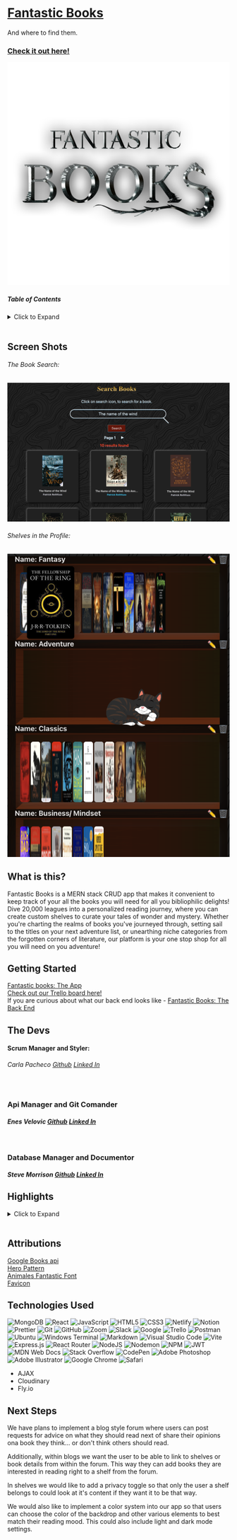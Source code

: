# [Fantastic Books](https://fantastic-books.netlify.app/)
<p>And where to find them.</p>

### [Check it out here!](https://fantastic-books.netlify.app/)



<img src="public/assets/fantastic-books-logo.png">

##### Table of Contents
<details>
<summary> Click to Expand</summary>

- [Screen Shots](#screen-shots)
- [What is this?](#what-is-this?)
- [Getting Started](#getting-started)
- [The Devs](#the-devs)
- [Highlights](#highlights)
- [Attributions](#attributions)
- [Technologies Used](#technologies-used)
- [Next Steps](#next-steps)

</details>
<br>

## Screen Shots

###### The Book Search:
<img src="public/assets/book-search.png">

###### Shelves in the Profile:
<img src="public/assets/shelfShot.png">

## What is this?

Fantastic Books is a MERN stack CRUD app that makes it convenient to keep track of your all the books you will need for all you bibliophilic delights! Dive 20,000 leagues into a personalized reading journey, where you can create custom shelves to curate your tales of wonder and mystery. Whether you're charting the realms of books you've journeyed through, setting sail to the titles on your next adventure list, or unearthing niche categories from the forgotten corners of literature, our platform is your one stop shop for all you will need on you adventure!

## Getting Started
[Fantastic books: The App](https://fantastic-books.netlify.app/)
<br />
[Check out our Trello board here!](https://trello.com/b/AJpyaYO6/fantastic-books-and-where-to-find-them)
<br />
If you are curious about what our back end looks like - [Fantastic Books: The Back End](https://github.com/nonchalamment/magnolia-back-end/)

## The Devs

#### Scrum Manager and Styler:  
###### Carla Pacheco [Github](https://github.com/andrewmorrisondev) [Linked In](https://www.linkedin.com/in/thecarlapacheco/)
<br />

### Api Manager and Git Comander
##### Enes Velovic [Github](https://github.com/nonchalamment) [Linked In](https://www.linkedin.com/in/enesvelovic/)
<br />

### Database Manager and Documentor
##### Steve Morrison [Github](https://github.com/trentonwahr) [Linked In](https://www.linkedin.com/in/steven-ansman-morrison/)

## Highlights

<details>
<summary> Click to Expand</summary>

###### Carla: 
```dotnetcli
await Profile.populate(newComment, { path: 'commenter' })
    const existingBook = await Book.findOne({ googleId: bookDetails.googleId })
    // const profile = await Profile.findById(req.user.profile)
    if (existingBook) {
      existingBook.comments.push(newComment);
      await existingBook.save();
    } else {
      const newBook = new Book({
        title: bookDetails.title ? bookDetails.title : '',
        subtitle: bookDetails.subtitle ? bookDetails.subtitle : '',
        authors : bookDetails.authors ? bookDetails.authors : [],
        cover: bookDetails.cover ? bookDetails.cover : '',
        published: bookDetails.published ? bookDetails.published : '',
        description: bookDetails.description ? bookDetails.description : '',
        pages: bookDetails.pages ? bookDetails.pages : 0,
        categories: bookDetails.categories ? bookDetails.categories : [],
        url: bookDetails.url ? bookDetails.url : '',
        googleId: bookDetails.googleId,
        comments: [newComment]
      })

      newBook.comments.push(newComment)
      await newBook.save();
    }
    ('BOOKDETAILS:',bookDetails)
    ('waffle', newComment)
    ('SHOWS NEWCOMMENT COMMENTER', newComment.commenter)
    // newComment.commenter = profile
    res.status(201).json(newComment);
  } catch (err) {
    (err);
    res.status(500).json(err);
  }
```

###### Enes:

###### Steve: Landing.module.css
```
.landingTitle {
  background-color: #242424; 
  border-radius: 10px;
  width: 80%;
  -webkit-background-clip: text;
  -webkit-text-fill-color: transparent;
  animation: fade 2s ease-in;
}

@keyframes fade {
  0% {
    opacity: 0;
  }
  100% {
    opacity: 1;
  }
}

.landingSubTitle {
  background: #c90205;
  font-family:'Times New Roman', Times, serif;
  font-size: 32px;
  margin-bottom: 200px;
  -webkit-background-clip: text;
  -webkit-text-fill-color: transparent;
  animation: slowFade 4s ease-in;
}

@keyframes slowFade {
  0% {
    opacity: 0;
  }
  50% {
    opacity: 0;
  }
  100% {
    opacity: 1;
  }
}
```
</details>
<br>

## Attributions
[Google Books api](https://developers.google.com/books)  
[Hero Pattern](https://heropatterns.com/)  
[Animales Fantastic Font](https://www.fontspace.com/category/fantastic-beasts-and-where-to-find-them)  
[Favicon](https://www.flaticon.com/free-icons/thunder)


## Technologies Used

![MongoDB](https://img.shields.io/badge/MongoDB-%234ea94b.svg?style=for-the-badge&logo=mongodb&logoColor=white)
![React](https://img.shields.io/badge/react-%2320232a.svg?style=for-the-badge&logo=react&logoColor=%2361DAFB)
![JavaScript](https://img.shields.io/badge/javascript-%23323330.svg?style=for-the-badge&logo=javascript&logoColor=%23F7DF1E)
![HTML5](https://img.shields.io/badge/html5-%23E34F26.svg?style=for-the-badge&logo=html5&logoColor=white)
![CSS3](https://img.shields.io/badge/css3-%231572B6.svg?style=for-the-badge&logo=css3&logoColor=white)
![Netlify](https://img.shields.io/badge/netlify-%23000000.svg?style=for-the-badge&logo=netlify&logoColor=#00C7B7)
![Notion](https://img.shields.io/badge/Notion-000000?style=for-the-badge&logo=notion&logoColor=white)
![Prettier](https://img.shields.io/badge/prettier-1A2C34?style=for-the-badge&logo=prettier&logoColor=F7BA3E)
![Git](https://img.shields.io/badge/git-%23F05033.svg?style=for-the-badge&logo=git&logoColor=white)
![GitHub](https://img.shields.io/badge/github-%23121011.svg?style=for-the-badge&logo=github&logoColor=white)
![Zoom](https://img.shields.io/badge/Zoom-2D8CFF?style=for-the-badge&logo=zoom&logoColor=white)
![Slack](https://img.shields.io/badge/Slack-4A154B?style=for-the-badge&logo=slack&logoColor=white)
![Google](https://img.shields.io/badge/google-4285F4?style=for-the-badge&logo=google&logoColor=white)
![Trello](https://img.shields.io/badge/Trello-%23026AA7.svg?style=for-the-badge&logo=Trello&logoColor=white)
![Postman](https://img.shields.io/badge/Postman-FF6C37?style=for-the-badge&logo=postman&logoColor=white)
![Ubuntu](https://img.shields.io/badge/Ubuntu-E95420?style=for-the-badge&logo=ubuntu&logoColor=white)
![Windows Terminal](https://img.shields.io/badge/Windows%20Terminal-%234D4D4D.svg?style=for-the-badge&logo=windows-terminal&logoColor=white)
![Markdown](https://img.shields.io/badge/markdown-%23000000.svg?style=for-the-badge&logo=markdown&logoColor=white)
![Visual Studio Code](https://img.shields.io/badge/Visual%20Studio%20Code-0078d7.svg?style=for-the-badge&logo=visual-studio-code&logoColor=white)
![Vite](https://img.shields.io/badge/vite-%23646CFF.svg?style=for-the-badge&logo=vite&logoColor=white)
![Express.js](https://img.shields.io/badge/express.js-%23404d59.svg?style=for-the-badge&logo=express&logoColor=%2361DAFB)
![React Router](https://img.shields.io/badge/React_Router-CA4245?style=for-the-badge&logo=react-router&logoColor=white)
![NodeJS](https://img.shields.io/badge/node.js-6DA55F?style=for-the-badge&logo=node.js&logoColor=white)
![Nodemon](https://img.shields.io/badge/NODEMON-%23323330.svg?style=for-the-badge&logo=nodemon&logoColor=%BBDEAD)
![NPM](https://img.shields.io/badge/NPM-%23CB3837.svg?style=for-the-badge&logo=npm&logoColor=white)
![JWT](https://img.shields.io/badge/JWT-black?style=for-the-badge&logo=JSON%20web%20tokens)
![MDN Web Docs](https://img.shields.io/badge/MDN_Web_Docs-black?style=for-the-badge&logo=mdnwebdocs&logoColor=white)
![Stack Overflow](https://img.shields.io/badge/-Stackoverflow-FE7A16?style=for-the-badge&logo=stack-overflow&logoColor=white)
![CodePen](https://img.shields.io/badge/Codepen-000000?style=for-the-badge&logo=codepen&logoColor=white)
![Adobe Photoshop](https://img.shields.io/badge/adobe%20photoshop-%2331A8FF.svg?style=for-the-badge&logo=adobe%20photoshop&logoColor=white)
![Adobe Illustrator](https://img.shields.io/badge/adobe%20illustrator-%23FF9A00.svg?style=for-the-badge&logo=adobe%20illustrator&logoColor=white)
![Google Chrome](https://img.shields.io/badge/Google%20Chrome-4285F4?style=for-the-badge&logo=GoogleChrome&logoColor=white)
![Safari](https://img.shields.io/badge/Safari-000000?style=for-the-badge&logo=Safari&logoColor=white)
<ul>
  <li>AJAX</li>
  <li>Cloudinary</li>
  <li>Fly.io</li>
</ul>

## Next Steps
We have plans to implement a blog style forum where users can post requests for advice on what they should read next of share their opinions ona book they think... or don't think others should read. 

Additionally, within blogs we want the user to be able to link to shelves or book details from within the forum. This way they can add books they are interested in reading right to a shelf from the forum.

In shelves we would like to add a privacy toggle so that only the user a shelf belongs to could look at it's content if they want it to be that way.

We would also like to implement a color system into our app so that users can choose the color of the backdrop and other various elements to best match their reading mood. This could also include light and dark mode settings.
